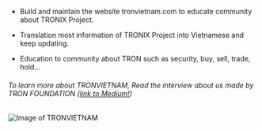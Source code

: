 - Build and maintain the website tronvietnam.com to educate community about TRONIX Project.

- Translation most information of TRONIX Project into Vietnamese and keep updating.

- Education to community about TRON such as security, buy, sell, trade, hold…

###### To learn more about *TRONVIETNAM*, Read the interview about us made by *TRON FOUNDATION* ([link to Medium!](https://medium.com/tron-foundation/vietnam-ho-chi-minh-city-core-tronics-interview-34153929374f))
![Image of TRONVIETNAM](https://lh3.google.com/u/0/d/11b4AZYM2oXwp0euM-n3lXjvtCvItz5hQ=w3360-h1952-iv1) 
